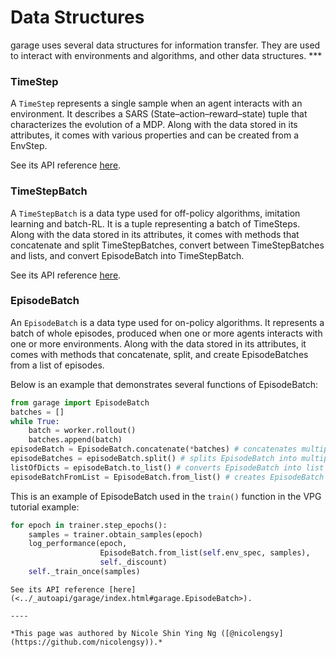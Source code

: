 # Data Structures
garage uses several data structures for information transfer. They are used to interact with environments and algorithms, and other data structures. ***


### TimeStep
A `TimeStep` represents a single sample when an agent interacts with an environment. It describes a SARS (State–action–reward–state) tuple that characterizes the evolution of a MDP. Along with the data stored in its attributes, it comes with various properties and can be created from a EnvStep. 

See its API reference [here](<../_autoapi/garage/index.html#garage.TimeStep>). 

<!-- Examples on how to use it -->

<!-- Referene to test / example files -->

### TimeStepBatch
A `TimeStepBatch` is a data type used for off-policy algorithms, imitation learning and batch-RL. It is a tuple representing a batch of TimeSteps. Along with the data stored in its attributes, it comes with methods that concatenate and split TimeStepBatches, convert between TimeStepBatches and lists, and convert EpisodeBatch into TimeStepBatch. 

<!-- Examples on how to use it -->

<!-- Referene to test / example files -->


See its API reference [here](<../_autoapi/garage/index.html#garage.TimeStepBatch>). 


### EpisodeBatch
An `EpisodeBatch` is a data type used for on-policy algorithms. It represents a batch of whole episodes, produced when one or more agents interacts with one or more environments. Along with the data stored in its attributes, it comes with methods that concatenate, split, and create EpisodeBatches from a list of episodes. 

Below is an example that demonstrates several functions of EpisodeBatch:
```python
from garage import EpisodeBatch
batches = []
while True:
    batch = worker.rollout()
    batches.append(batch)
episodeBatch = EpisodeBatch.concatenate(*batches) # concatenates multiple batches into one
episodeBatches = episodeBatch.split() # splits EpisodeBatch into multiple
listOfDicts = episodeBatch.to_list() # converts EpisodeBatch into list of dicts
episodeBatchFromList = EpisodeBatch.from_list() # creates EpisodeBatch from a list
```

This is an example of EpisodeBatch used in the `train()` function in the VPG tutorial example:
```python
for epoch in trainer.step_epochs():
    samples = trainer.obtain_samples(epoch)
    log_performance(epoch,
                    EpisodeBatch.from_list(self.env_spec, samples),
                    self._discount)
    self._train_once(samples)
```


```
See its API reference [here](<../_autoapi/garage/index.html#garage.EpisodeBatch>). 

----

*This page was authored by Nicole Shin Ying Ng ([@nicolengsy](https://github.com/nicolengsy)).*
